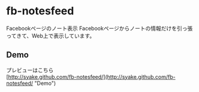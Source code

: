 fb-notesfeed
============

Facebookページのノート表示
Facebookページからノートの情報だけを引っ張ってきて、Web上で表示しています。

Demo
---------------
プレビューはこちら  
[http://syake.github.com/fb-notesfeed/](http://syake.github.com/fb-notesfeed/ "Demo")
